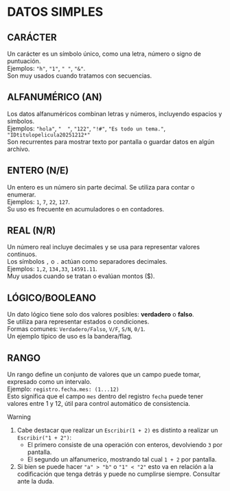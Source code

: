 # DATOS SIMPLES
## CARÁCTER
Un carácter es un símbolo único, como una letra, número o signo de puntuación.  
Ejemplos: `"h"`, `"1"`, `" "`, `"&"`.  
Son muy usados cuando tratamos con secuencias.

## ALFANUMÉRICO (AN)
Los datos alfanuméricos combinan letras y números, incluyendo espacios y símbolos.  
Ejemplos: `"hola"`, `"  "`, `"122"`, `"!#"`, `"Es todo un tema."`, `"IDtitulopelicula20251212*"`  
Son recurrentes para mostrar texto por pantalla o guardar datos en algún archivo.

## ENTERO (N/E)
Un entero es un número sin parte decimal. Se utiliza para contar o enumerar.  
Ejemplos: `1`, `7`, `22`, `127`.  
Su uso es frecuente en acumuladores o en contadores.

## REAL (N/R)
Un número real incluye decimales y se usa para representar valores continuos.  
Los símbolos `,` o `.` actúan como separadores decimales.  
Ejemplos: `1,2`, `134,33`, `14591.11`.  
Muy usados cuando se tratan o evalúan montos ($).

## LÓGICO/BOOLEANO
Un dato lógico tiene solo dos valores posibles: **verdadero** o **falso**.  
Se utiliza para representar estados o condiciones.  
Formas comunes: `Verdadero/Falso`, `V/F`, `S/N`, `0/1`.  
Un ejemplo típico de uso es la bandera/flag.

## RANGO
Un rango define un conjunto de valores que un campo puede tomar, expresado como un intervalo.  
Ejemplo: `registro.fecha.mes: (1...12)`  
Esto significa que el campo `mes` dentro del registro `fecha` puede tener valores entre 1 y 12, útil para control automático de consistencia.

> [!WARNING]
> 1. Cabe destacar que realizar un ```Escribir(1 + 2)``` es distinto a realizar un ```Escribir("1 + 2")```:
>    - El primero consiste de una operación con enteros, devolviendo ```3``` por pantalla.
>    - El segundo un alfanumerico, mostrando tal cual ```1 + 2``` por pantalla.
> 2. Si bien se puede hacer ```"a" > "b"``` o ```"1" < "2"``` esto va en relación a la codificación que tenga detrás y puede no cumplirse siempre. Consultar ante la duda.
